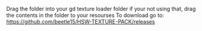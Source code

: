 Drag the folder into your gd texture loader folder
if your not using that, drag the contents in the folder to your resourses
To download go to: https://github.com/beetle15/HSW-TEXTURE-PACK/releases
